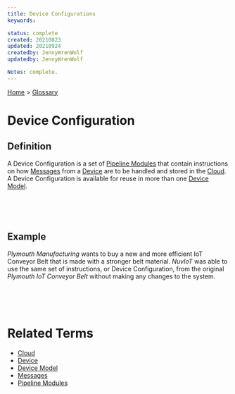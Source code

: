 ```yaml
---
title: Device Configurations
keywords: 

status: complete
created: 20210823
updated: 20210924
createdby: JennyWrenWolf
updatedby: JennyWrenWolf

Notes: complete. 
---
```

[Home](../Index.md) > [Glossary](./Index.md)

# Device Configuration
## Definition
A Device Configuration is a set of [Pipeline Modules](./PipelineModules.md) that contain instructions on how [Messages](./Message.md) from a [Device](./Device.md) are to be handled and stored in the [Cloud](./Cloud.md). A Device Configuration is available for reuse in more than one [Device Model](./DeviceModel.md).

<br>
<br>
<br>

## Example
*Plymouth Manufacturing* wants to buy a new and more efficient IoT Conveyor Belt that is made with a stronger belt material. *NuvIoT* was able to use the same set of instructions, or Device Configuration, from the original *Plymouth IoT Conveyor Belt* without making any changes to the system.

<br>
<br>
<br>

# Related Terms
- [Cloud](./Cloud.md)
- [Device](./Device.md)
- [Device Model](./DeviceModel.md)
- [Messages](./Message.md)
- [Pipeline Modules](./PipelineModules.md)
